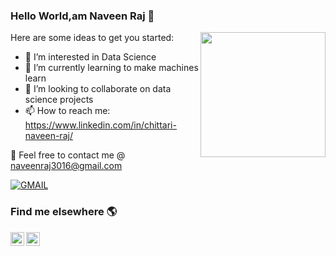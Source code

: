 ### Hello World,am Naveen Raj 👋

<img align ="right" src = "https://www.google.com/url?sa=i&url=https%3A%2F%2Fdribbble.com%2Ftags%2Fprogrammer_animation&psig=AOvVaw336-OnSXeVHnngtTxqEgB1&ust=1629915899703000&source=images&cd=vfe&ved=2ahUKEwiSo_-CpMryAhVVF7cAHQTgAwQQjRx6BAgAEAo" width="200" height="200">

Here are some ideas to get you started:

- 🔭 I’m interested in Data Science
- 🌱 I’m currently learning to make machines learn
- 👯 I’m looking to collaborate on data science projects
- 📫 How to reach me: https://www.linkedin.com/in/chittari-naveen-raj/



:email: Feel free to contact me @ [naveenraj3016@gmail.com](https://mail.google.com/mail/)

[![GMAIL](https://img.shields.io/static/v1.svg?label=send&message=naveenraj3016@gmail.com&color=red&logo=gmail&style=social)](https://www.github.com/Naveenrajuu) 


### Find me elsewhere 🌎



<a href="https://www.linkedin.com/in/chittari-naveen-raj/"> 
  <img align="left" alt="Naveen's LinkdeIN" width="22px" src="https://cdn.jsdelivr.net/npm/simple-icons@v3/icons/linkedin.svg" />
</a>

<a href="https://www.instagram.com/thenaviii/">
  <img align="left" alt="Naveen's Instagram" width="22px" src="https://cdn.jsdelivr.net/npm/simple-icons@v3/icons/instagram.svg" />
</a>
